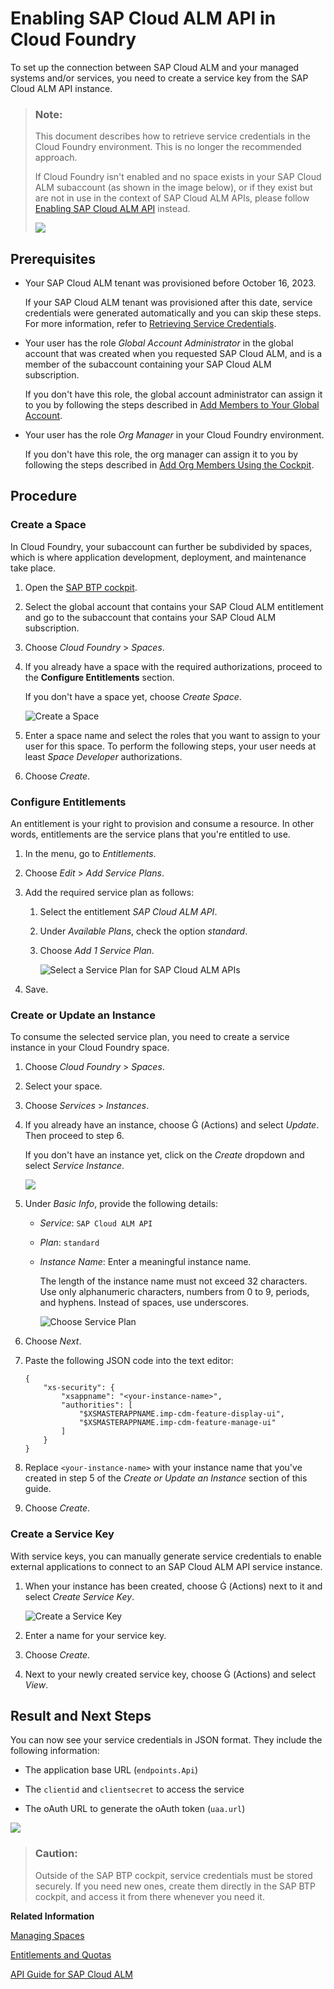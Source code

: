 <!-- loio7d4c180c79744eb09c228007304a3a57 -->

<link rel="stylesheet" type="text/css" href="../css/sap-icons.css"/>

# Enabling SAP Cloud ALM API in Cloud Foundry

To set up the connection between SAP Cloud ALM and your managed systems and/or services, you need to create a service key from the SAP Cloud ALM API instance.

> ### Note:  
> This document describes how to retrieve service credentials in the Cloud Foundry environment. This is no longer the recommended approach.
> 
> If Cloud Foundry isn't enabled and no space exists in your SAP Cloud ALM subaccount \(as shown in the image below\), or if they exist but are not in use in the context of SAP Cloud ALM APIs, please follow [Enabling SAP Cloud ALM API](enabling-sap-cloud-alm-api-704b5dc.md) instead.
> 
> ![](images/SUI_DisabledCF_a56931d.png)



<a name="loio7d4c180c79744eb09c228007304a3a57__section_wpy_rnj_jmb"/>

## Prerequisites

-   Your SAP Cloud ALM tenant was provisioned before October 16, 2023.

    If your SAP Cloud ALM tenant was provisioned after this date, service credentials were generated automatically and you can skip these steps. For more information, refer to [Retrieving Service Credentials](retrieving-service-credentials-448f9f1.md).

-   Your user has the role *Global Account Administrator* in the global account that was created when you requested SAP Cloud ALM, and is a member of the subaccount containing your SAP Cloud ALM subscription.

    If you don't have this role, the global account administrator can assign it to you by following the steps described in [Add Members to Your Global Account](https://help.sap.com/viewer/65de2977205c403bbc107264b8eccf4b/LATEST/en-US/4a0491330a164f5a873fa630c7f45f06.html).

-   Your user has the role *Org Manager* in your Cloud Foundry environment.

    If you don't have this role, the org manager can assign it to you by following the steps described in [Add Org Members Using the Cockpit](https://help.sap.com/viewer/65de2977205c403bbc107264b8eccf4b/LATEST/en-US/a4eeaf179ee646b99558f27c0bae7b3e.html).




<a name="loio7d4c180c79744eb09c228007304a3a57__section_zsq_czb_zyb"/>

## Procedure



### Create a Space

In Cloud Foundry, your subaccount can further be subdivided by spaces, which is where application development, deployment, and maintenance take place.

1.  Open the [SAP BTP cockpit](https://cockpit.btp.cloud.sap/).

2.  Select the global account that contains your SAP Cloud ALM entitlement and go to the subaccount that contains your SAP Cloud ALM subscription.

3.  Choose *Cloud Foundry* \> *Spaces*.

4.  If you already have a space with the required authorizations, proceed to the **Configure Entitlements** section.

    If you don't have a space yet, choose *Create Space*.

    ![Create a Space](images/Enabling_APIs_-_Create_Space_f46e85f.png)

5.  Enter a space name and select the roles that you want to assign to your user for this space. To perform the following steps, your user needs at least *Space Developer* authorizations.

6.  Choose *Create*.




### Configure Entitlements

An entitlement is your right to provision and consume a resource. In other words, entitlements are the service plans that you're entitled to use.

1.  In the menu, go to *Entitlements*.

2.  Choose *Edit* \> *Add Service Plans*.

3.  Add the required service plan as follows:

    1.  Select the entitlement *SAP Cloud ALM API*.

    2.  Under *Available Plans*, check the option *standard*.

    3.  Choose *Add 1 Service Plan*.

        ![Select a Service Plan for SAP Cloud ALM APIs](images/Enabling_APIs_-_Add_Service_Plan_f2a4ae2.png)


4.  Save.




### Create or Update an Instance

To consume the selected service plan, you need to create a service instance in your Cloud Foundry space.

1.  Choose *Cloud Foundry* \> *Spaces*.

2.  Select your space.

3.  Choose *Services* \> *Instances*.

4.  If you already have an instance, choose <span class="SAP-icons-V5"></span> \(Actions\) and select *Update*. Then proceed to step 6.

    If you don't have an instance yet, click on the *Create* dropdown and select *Service Instance*.

    ![](images/Create_Service_Instance_f00749a.png)

5.  Under *Basic Info*, provide the following details:

    -   *Service*: `SAP Cloud ALM API`

    -   *Plan*: `standard`

    -   *Instance Name*: Enter a meaningful instance name.

        The length of the instance name must not exceed 32 characters. Use only alphanumeric characters, numbers from 0 to 9, periods, and hyphens. Instead of spaces, use underscores.

        ![Choose Service Plan](images/Enabling_APIs_-_Standard_Service_Plan_b9cfbff.png)


6.  Choose *Next*.

7.  Paste the following JSON code into the text editor:

    ```
    {
        "xs-security": {
            "xsappname": "<your-instance-name>",
            "authorities": [
    			"$XSMASTERAPPNAME.imp-cdm-feature-display-ui",
    			"$XSMASTERAPPNAME.imp-cdm-feature-manage-ui"
            ]
        }
    }
    
    ```

8.  Replace `<your-instance-name>` with your instance name that you've created in step 5 of the *Create or Update an Instance* section of this guide.

9.  Choose *Create*.




### Create a Service Key

With service keys, you can manually generate service credentials to enable external applications to connect to an SAP Cloud ALM API service instance.

1.  When your instance has been created, choose <span class="SAP-icons-V5"></span> \(Actions\) next to it and select *Create Service Key*.

    ![Create a Service Key](images/Enabling_APIs_-_Create_Service_Key_515c433.png)

2.  Enter a name for your service key.

3.  Choose *Create*.

4.  Next to your newly created service key, choose <span class="SAP-icons-V5"></span> \(Actions\) and select *View*.




<a name="loio7d4c180c79744eb09c228007304a3a57__section_olm_s5b_kbc"/>

## Result and Next Steps

You can now see your service credentials in JSON format. They include the following information:

-   The application base URL \(`endpoints.Api`\)

-   The `clientid` and `clientsecret` to access the service

-   The oAuth URL to generate the oAuth token \(`uaa.url`\)


![](images/SUI-ServiceKey_2fca8a5.png)

> ### Caution:  
> Outside of the SAP BTP cockpit, service credentials must be stored securely. If you need new ones, create them directly in the SAP BTP cockpit, and access it from there whenever you need it.

**Related Information**  


[Managing Spaces](http://help.sap.com/viewer/65de2977205c403bbc107264b8eccf4b/LATEST/en-US/5209d55d8dd84228897112b0655d999b.html)

[Entitlements and Quotas](https://help.sap.com/viewer/3504ec5ef16548778610c7e89cc0eac3/Cloud/en-US/00aa2c23479d42568b18882b1ca90d79.html)

[API Guide for SAP Cloud ALM](https://help.sap.com/docs/cloud-alm/apis/about)

